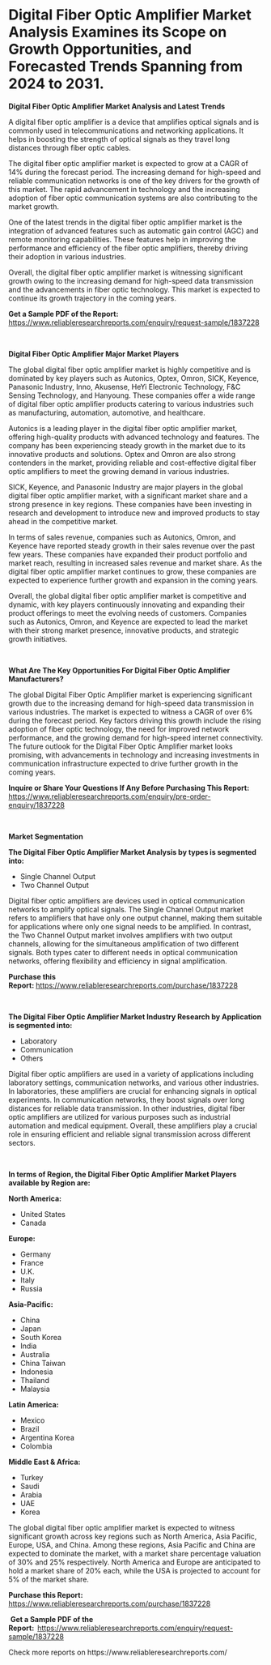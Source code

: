 <p><h1>Digital Fiber Optic Amplifier Market Analysis Examines its Scope on Growth Opportunities, and Forecasted Trends Spanning from 2024 to 2031.</h1></p><p><strong>Digital Fiber Optic Amplifier Market Analysis and Latest Trends</strong></p>
<p><p>A digital fiber optic amplifier is a device that amplifies optical signals and is commonly used in telecommunications and networking applications. It helps in boosting the strength of optical signals as they travel long distances through fiber optic cables.</p><p>The digital fiber optic amplifier market is expected to grow at a CAGR of 14% during the forecast period. The increasing demand for high-speed and reliable communication networks is one of the key drivers for the growth of this market. The rapid advancement in technology and the increasing adoption of fiber optic communication systems are also contributing to the market growth.</p><p>One of the latest trends in the digital fiber optic amplifier market is the integration of advanced features such as automatic gain control (AGC) and remote monitoring capabilities. These features help in improving the performance and efficiency of the fiber optic amplifiers, thereby driving their adoption in various industries.</p><p>Overall, the digital fiber optic amplifier market is witnessing significant growth owing to the increasing demand for high-speed data transmission and the advancements in fiber optic technology. This market is expected to continue its growth trajectory in the coming years.</p></p>
<p><strong>Get a Sample PDF of the Report:&nbsp;</strong> <a href="https://www.reliableresearchreports.com/enquiry/request-sample/1837228">https://www.reliableresearchreports.com/enquiry/request-sample/1837228</a></p>
<p>&nbsp;</p>
<p><strong>Digital Fiber Optic Amplifier Major Market Players</strong></p>
<p><p>The global digital fiber optic amplifier market is highly competitive and is dominated by key players such as Autonics, Optex, Omron, SICK, Keyence, Panasonic Industry, Inno, Akusense, HeYi Electronic Technology, F&C Sensing Technology, and Hanyoung. These companies offer a wide range of digital fiber optic amplifier products catering to various industries such as manufacturing, automation, automotive, and healthcare.</p><p>Autonics is a leading player in the digital fiber optic amplifier market, offering high-quality products with advanced technology and features. The company has been experiencing steady growth in the market due to its innovative products and solutions. Optex and Omron are also strong contenders in the market, providing reliable and cost-effective digital fiber optic amplifiers to meet the growing demand in various industries.</p><p>SICK, Keyence, and Panasonic Industry are major players in the global digital fiber optic amplifier market, with a significant market share and a strong presence in key regions. These companies have been investing in research and development to introduce new and improved products to stay ahead in the competitive market.</p><p>In terms of sales revenue, companies such as Autonics, Omron, and Keyence have reported steady growth in their sales revenue over the past few years. These companies have expanded their product portfolio and market reach, resulting in increased sales revenue and market share. As the digital fiber optic amplifier market continues to grow, these companies are expected to experience further growth and expansion in the coming years.</p><p>Overall, the global digital fiber optic amplifier market is competitive and dynamic, with key players continuously innovating and expanding their product offerings to meet the evolving needs of customers. Companies such as Autonics, Omron, and Keyence are expected to lead the market with their strong market presence, innovative products, and strategic growth initiatives.</p></p>
<p>&nbsp;</p>
<p><strong>What Are The Key Opportunities For Digital Fiber Optic Amplifier Manufacturers?</strong></p>
<p><p>The global Digital Fiber Optic Amplifier market is experiencing significant growth due to the increasing demand for high-speed data transmission in various industries. The market is expected to witness a CAGR of over 6% during the forecast period. Key factors driving this growth include the rising adoption of fiber optic technology, the need for improved network performance, and the growing demand for high-speed internet connectivity. The future outlook for the Digital Fiber Optic Amplifier market looks promising, with advancements in technology and increasing investments in communication infrastructure expected to drive further growth in the coming years.</p></p>
<p><strong>Inquire or Share Your Questions If Any Before Purchasing This Report:</strong> <a href="https://www.reliableresearchreports.com/enquiry/pre-order-enquiry/1837228">https://www.reliableresearchreports.com/enquiry/pre-order-enquiry/1837228</a></p>
<p>&nbsp;</p>
<p><strong>Market Segmentation</strong></p>
<p><strong>The Digital Fiber Optic Amplifier Market Analysis by types is segmented into:</strong></p>
<p><ul><li>Single Channel Output</li><li>Two Channel Output</li></ul></p>
<p><p>Digital fiber optic amplifiers are devices used in optical communication networks to amplify optical signals. The Single Channel Output market refers to amplifiers that have only one output channel, making them suitable for applications where only one signal needs to be amplified. In contrast, the Two Channel Output market involves amplifiers with two output channels, allowing for the simultaneous amplification of two different signals. Both types cater to different needs in optical communication networks, offering flexibility and efficiency in signal amplification.</p></p>
<p><strong>Purchase this Report:&nbsp;</strong><a href="https://www.reliableresearchreports.com/purchase/1837228">https://www.reliableresearchreports.com/purchase/1837228</a></p>
<p>&nbsp;</p>
<p><strong>The Digital Fiber Optic Amplifier Market Industry Research by Application is segmented into:</strong></p>
<p><ul><li>Laboratory</li><li>Communication</li><li>Others</li></ul></p>
<p><p>Digital fiber optic amplifiers are used in a variety of applications including laboratory settings, communication networks, and various other industries. In laboratories, these amplifiers are crucial for enhancing signals in optical experiments. In communication networks, they boost signals over long distances for reliable data transmission. In other industries, digital fiber optic amplifiers are utilized for various purposes such as industrial automation and medical equipment. Overall, these amplifiers play a crucial role in ensuring efficient and reliable signal transmission across different sectors.</p></p>
<p>&nbsp;</p>
<p><strong>In terms of Region, the Digital Fiber Optic Amplifier Market Players available by Region are:</strong></p>
<p>
    <p> <strong> North America: </strong>
        <ul>
            <li>United States</li>
            <li>Canada</li>
        </ul>
        </p> 
    <p> <strong> Europe: </strong>
        <ul>
            <li>Germany</li>
            <li>France</li>
            <li>U.K.</li>
            <li>Italy</li>
            <li>Russia</li>
        </ul>
        </p> 
    <p> <strong> Asia-Pacific: </strong>
        <ul>
            <li>China</li>
            <li>Japan</li>
            <li>South Korea</li>
            <li>India</li>
            <li>Australia</li>
            <li>China Taiwan</li>
            <li>Indonesia</li>
            <li>Thailand</li>
            <li>Malaysia</li>
        </ul>
        </p> 
    <p> <strong> Latin America: </strong>
        <ul>
            <li>Mexico</li>
            <li>Brazil</li>
            <li>Argentina Korea</li>
            <li>Colombia</li>
        </ul>
        </p> 
    <p> <strong> Middle East & Africa: </strong>
        <ul>
            <li>Turkey</li>
            <li>Saudi</li>
            <li>Arabia</li>
            <li>UAE</li>
            <li>Korea</li>
        </ul>
    </p>
    </p>
<p><p>The global digital fiber optic amplifier market is expected to witness significant growth across key regions such as North America, Asia Pacific, Europe, USA, and China. Among these regions, Asia Pacific and China are expected to dominate the market, with a market share percentage valuation of 30% and 25% respectively. North America and Europe are anticipated to hold a market share of 20% each, while the USA is projected to account for 5% of the market share.</p></p>
<p><strong>Purchase this Report: </strong><a href="https://www.reliableresearchreports.com/purchase/1837228">https://www.reliableresearchreports.com/purchase/1837228</a></p>
<p>&nbsp;<strong>Get a Sample PDF of the Report:&nbsp;&nbsp;</strong><a href="https://www.reliableresearchreports.com/enquiry/request-sample/1837228">https://www.reliableresearchreports.com/enquiry/request-sample/1837228</a></p>
<p><strong></strong></p>
<p>Check more reports on https://www.reliableresearchreports.com/</p>